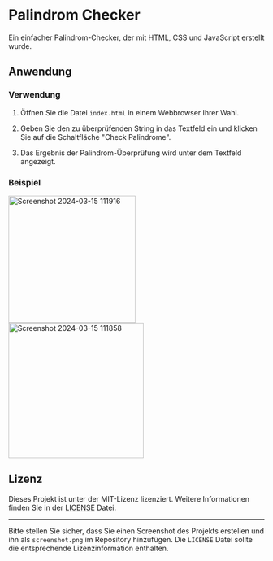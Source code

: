 # Palindrom Checker

Ein einfacher Palindrom-Checker, der mit HTML, CSS und JavaScript erstellt wurde.

## Anwendung

### Verwendung

1. Öffnen Sie die Datei `index.html` in einem Webbrowser Ihrer Wahl.

2. Geben Sie den zu überprüfenden String in das Textfeld ein und klicken Sie auf die Schaltfläche "Check Palindrome".

3. Das Ergebnis der Palindrom-Überprüfung wird unter dem Textfeld angezeigt.

### Beispiel
<img width="250" alt="Screenshot 2024-03-15 111916" src="https://github.com/mariokreitz/palindromChecker/assets/48879876/73883681-97cf-4243-bb42-d083fa78d1db">

<img width="266" alt="Screenshot 2024-03-15 111858" src="https://github.com/mariokreitz/palindromChecker/assets/48879876/cfd13bc5-bd87-40bc-a118-0b899c117dc7">


## Lizenz

Dieses Projekt ist unter der MIT-Lizenz lizenziert. Weitere Informationen finden Sie in der [LICENSE](LICENSE) Datei.

---

Bitte stellen Sie sicher, dass Sie einen Screenshot des Projekts erstellen und ihn als `screenshot.png` im Repository hinzufügen. Die `LICENSE` Datei sollte die entsprechende Lizenzinformation enthalten.

